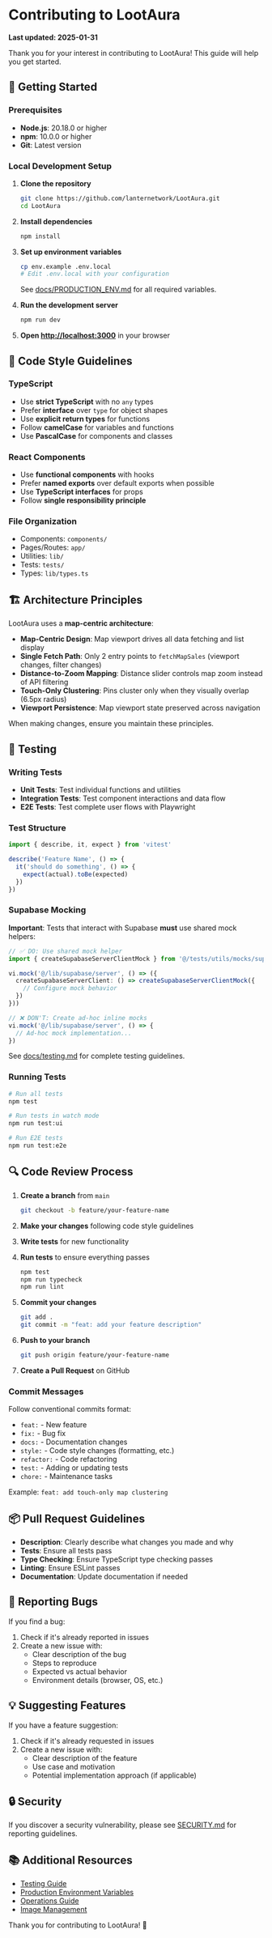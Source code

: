 # Contributing to LootAura

**Last updated: 2025-01-31**

Thank you for your interest in contributing to LootAura! This guide will help you get started.

## 🚀 Getting Started

### Prerequisites

- **Node.js**: 20.18.0 or higher
- **npm**: 10.0.0 or higher
- **Git**: Latest version

### Local Development Setup

1. **Clone the repository**
   ```bash
   git clone https://github.com/lanternetwork/LootAura.git
   cd LootAura
   ```

2. **Install dependencies**
   ```bash
   npm install
   ```

3. **Set up environment variables**
   ```bash
   cp env.example .env.local
   # Edit .env.local with your configuration
   ```
   
   See [docs/PRODUCTION_ENV.md](docs/PRODUCTION_ENV.md) for all required variables.

4. **Run the development server**
   ```bash
   npm run dev
   ```

5. **Open [http://localhost:3000](http://localhost:3000)** in your browser

## 📝 Code Style Guidelines

### TypeScript

- Use **strict TypeScript** with no `any` types
- Prefer **interface** over `type` for object shapes
- Use **explicit return types** for functions
- Follow **camelCase** for variables and functions
- Use **PascalCase** for components and classes

### React Components

- Use **functional components** with hooks
- Prefer **named exports** over default exports when possible
- Use **TypeScript interfaces** for props
- Follow **single responsibility principle**

### File Organization

- Components: `components/`
- Pages/Routes: `app/`
- Utilities: `lib/`
- Tests: `tests/`
- Types: `lib/types.ts`

## 🏗️ Architecture Principles

LootAura uses a **map-centric architecture**:

- **Map-Centric Design**: Map viewport drives all data fetching and list display
- **Single Fetch Path**: Only 2 entry points to `fetchMapSales` (viewport changes, filter changes)
- **Distance-to-Zoom Mapping**: Distance slider controls map zoom instead of API filtering
- **Touch-Only Clustering**: Pins cluster only when they visually overlap (6.5px radius)
- **Viewport Persistence**: Map viewport state preserved across navigation

When making changes, ensure you maintain these principles.

## 🧪 Testing

### Writing Tests

- **Unit Tests**: Test individual functions and utilities
- **Integration Tests**: Test component interactions and data flow
- **E2E Tests**: Test complete user flows with Playwright

### Test Structure

```typescript
import { describe, it, expect } from 'vitest'

describe('Feature Name', () => {
  it('should do something', () => {
    expect(actual).toBe(expected)
  })
})
```

### Supabase Mocking

**Important**: Tests that interact with Supabase **must** use shared mock helpers:

```typescript
// ✅ DO: Use shared mock helper
import { createSupabaseServerClientMock } from '@/tests/utils/mocks/supabaseServerMock'

vi.mock('@/lib/supabase/server', () => ({
  createSupabaseServerClient: () => createSupabaseServerClientMock({
    // Configure mock behavior
  })
}))

// ❌ DON'T: Create ad-hoc inline mocks
vi.mock('@/lib/supabase/server', () => {
  // Ad-hoc mock implementation...
})
```

See [docs/testing.md](docs/testing.md) for complete testing guidelines.

### Running Tests

```bash
# Run all tests
npm test

# Run tests in watch mode
npm run test:ui

# Run E2E tests
npm run test:e2e
```

## 🔍 Code Review Process

1. **Create a branch** from `main`
   ```bash
   git checkout -b feature/your-feature-name
   ```

2. **Make your changes** following code style guidelines

3. **Write tests** for new functionality

4. **Run tests** to ensure everything passes
   ```bash
   npm test
   npm run typecheck
   npm run lint
   ```

5. **Commit your changes**
   ```bash
   git add .
   git commit -m "feat: add your feature description"
   ```

6. **Push to your branch**
   ```bash
   git push origin feature/your-feature-name
   ```

7. **Create a Pull Request** on GitHub

### Commit Messages

Follow conventional commits format:

- `feat:` - New feature
- `fix:` - Bug fix
- `docs:` - Documentation changes
- `style:` - Code style changes (formatting, etc.)
- `refactor:` - Code refactoring
- `test:` - Adding or updating tests
- `chore:` - Maintenance tasks

Example: `feat: add touch-only map clustering`

## 📦 Pull Request Guidelines

- **Description**: Clearly describe what changes you made and why
- **Tests**: Ensure all tests pass
- **Type Checking**: Ensure TypeScript type checking passes
- **Linting**: Ensure ESLint passes
- **Documentation**: Update documentation if needed

## 🐛 Reporting Bugs

If you find a bug:

1. Check if it's already reported in issues
2. Create a new issue with:
   - Clear description of the bug
   - Steps to reproduce
   - Expected vs actual behavior
   - Environment details (browser, OS, etc.)

## 💡 Suggesting Features

If you have a feature suggestion:

1. Check if it's already requested in issues
2. Create a new issue with:
   - Clear description of the feature
   - Use case and motivation
   - Potential implementation approach (if applicable)

## 🔒 Security

If you discover a security vulnerability, please see [SECURITY.md](SECURITY.md) for reporting guidelines.

## 📚 Additional Resources

- [Testing Guide](docs/testing.md)
- [Production Environment Variables](docs/PRODUCTION_ENV.md)
- [Operations Guide](docs/OPERATIONS.md)
- [Image Management](docs/IMAGES.md)

Thank you for contributing to LootAura! 🎉

